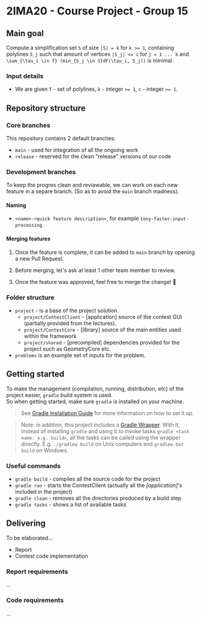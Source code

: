 # 2IMA20 - Course Project - Group 15

## Main goal

Compute a simplification set `S` of size `|S| = k` for `k >= 1`,
containing polylines `S_j` such that amount of vertices `|S_j| <= c`
for `j = 1 ... k` and `\sum_{\tau_i \in T} (min_{S_j \in S}dF(\tau_i, S_j))` is minimal.

### Input details

- We are given `T` - set of polylines, `k` - integer `>= 1`, `c` - integer `>= 1`.

## Repository structure

### Core branches

This repository contains 2 default branches:

- `main` - used for integration of all the ongoing work
- `release` - reserved for the clean "release" versions of our code

### Development branches

To keep the progres clean and reviawable, we can work on each new feature in a separe branch. (So as to avoid the `main` branch madness).

#### Naming

- `<name>-<quick feature description>`, for example `tony-faster-input-processing`.

#### Merging features

1. Once the feature is complete,
    it can be added to `main` branch
    by opening a new Pull Request.

2. Before merging, let's ask at least
    1 other team member to review.

3. Once the feature was approved,
    feel free to merge the change! :tada:

### Folder structure

- `project` - is a base of the project solution.
  - `project/ContestClient` - \[application\] source of the contest GUI (partially provided from the lectures).
  - `project/ContestCore` - \[library\] source of the main entities used within the framework
  - `project/shared` - \[precompiled\] dependencies provided for the project such as GeometryCore etc.
- `problems` is an example set of inputs for the problem.

## Getting started

To make the management (compilation, running, distribution, etc) of the project easier, `gradle` build system is used.  
So when getting started, make sure `gradle` is installed on your machine.

> See [Gradle Installation Guide](https://docs.gradle.org/current/userguide/installation.html#installing_with_a_package_manager) for more information on how to set it up.

<!-- -->
> Note: in addition, this project includes a [Gradle Wrapper](https://docs.gradle.org/current/userguide/gradle_wrapper.html). With it, instead of installing `gradle` and using it to invoke tasks `gradle <task name: e.g. build>`, all the tasks can be called using the wrapper directly. E.g. `./gradlew build` on Unix computers and `gradlew.bat build` on Windows.

### Useful commands

- `gradle build` - compiles all the source code for the project
- `gradle run` - starts the ContestClient (actually all the _\[application\]_'s included in the project)
- `gradle clean` - removes all the directories produced by a build step
- `gradle tasks` - shows a list of available tasks

## Delivering

<!-- TODO: describe deliverable requirements -->
To be elaborated...

- Report
- Contest code implementation

### Report requirements

<!-- TODO: ... --> ...

### Code requirements

<!-- TODO: ... --> ...
